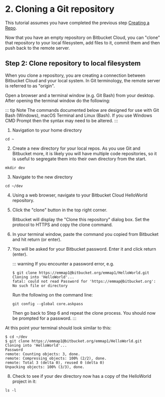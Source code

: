# 2. Cloning a Git repository

This tutorial assumes you have completed the previous step [Creating a Repo](./create-repo.md#create-a-new-repository).

Now that you have an empty repository on Bitbucket Cloud, you can "clone" that repository to your local filesystem, add files to it, commit them and then push back to the remote server.

## Step 2: Clone repository to local filesystem

When you clone a repository, you are creating a connection between Bitbucket Cloud and your local system. In Git terminology, the remote server is referred to as "origin".

Open a browser and a terminal window (e.g. Git Bash) from your desktop. After opening the terminal window do the following:

::: tip Note
The commands documented below are designed for use with Git Bash (Windows), macOS Terminal and Linux (Bash). If you use Windows CMD Prompt then the syntax may need to be altered.
:::

1. Navigation to your home directory
````
cd ~
````

2. Create a new directory for your local repos. As you use Git and Bitbucket more, it is likely you will have multiple code repositories, so it is useful to segregate them into their own directory from the start.

````
mkdir dev
````

3. Navigate to the new directory
````
cd ~/dev
````

4. Using a web browser, navigate to your Bitbucket Cloud HelloWorld repository.

5. Click the "clone" button in the top right corner.

     Bitbucket will display the "Clone this repository" dialog box. Set the protocol to HTTPS and copy the clone command.

6. In your terminal window, paste the command you copied from Bitbucket and hit return (or enter).

7. You will be asked for your Bitbucket password. Enter it and click return (enter).

    ::: warning
    If you encounter a password error, e.g.
    ````
    $ git clone https://emmap1@bitbucket.org/emmap1/HelloWorld.git
    Cloning into 'HelloWorld'...
    fatal: could not read Password for 'https://emmap@bitbucket.org': No such file or directory
    ````

    Run the following on the command line:

    ````
    git config --global core.askpass
    ````

    Then go back to Step 6 and repeat the clone process. You should now be prompted for a password.
    :::

At this point your terminal should look similar to this:
````
$ cd ~/dev
$ git clone https://emmap1@bitbucket.org/emmap1/HelloWorld.git
Cloning into 'HelloWorld'...
Password
remote: Counting objects: 3, done.
remote: Compressing objects: 100% (2/2), done.
remote: Total 3 (delta 0), reused 0 (delta 0)
Unpacking objects: 100% (3/3), done.
````

8. Check to see if your dev directory now has a copy of the HelloWorld project in it:
````
ls -l
````